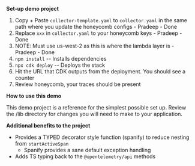 **Set-up demo project**

1. Copy + Paste `collector-template.yaml` to `collector.yaml` in the same path where you update the honeycomb configs - Pradeep - Done 
1. Replace `xxx` in `collector.yaml` to your honeycomb keys - Pradeep - Done 
1. NOTE: Must use us-west-2 as this is where the lambda layer is  - Pradeep - Done 
1. `npm install` -- Installs dependencies
1. `npx cdk deploy` -- Deploys the stack 
1. Hit the URL that CDK outputs from the deployment. You should see a counter
1. Review honeycomb, your traces should be present


**How to use this demo**

This demo project is a reference for the simplest possible set up. Review the /lib directory for changes you will need to make to your application.

**Additional benefits to the project**

- Provides a TYPED decorator style function (spanify) to reduce nesting from `startActiveSpan`
    - Spanify provides a sane default exception handling
- Adds TS typing back to the `@opentelemetry/api` methods
